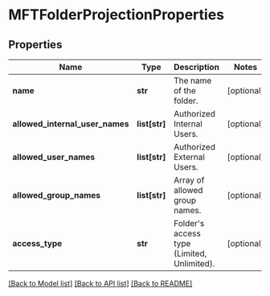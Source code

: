 # MFTFolderProjectionProperties

## Properties
Name | Type | Description | Notes
------------ | ------------- | ------------- | -------------
**name** | **str** | The name of the folder. | [optional] 
**allowed_internal_user_names** | **list[str]** | Authorized Internal Users. | [optional] 
**allowed_user_names** | **list[str]** | Authorized External Users. | [optional] 
**allowed_group_names** | **list[str]** | Array of allowed group names. | [optional] 
**access_type** | **str** | Folder&#x27;s access type (Limited, Unlimited). | [optional] 

[[Back to Model list]](../README.md#documentation-for-models) [[Back to API list]](../README.md#documentation-for-api-endpoints) [[Back to README]](../README.md)

